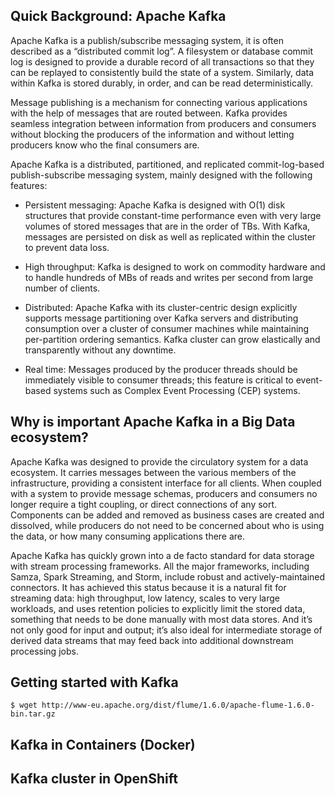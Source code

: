 ## Quick Background: Apache Kafka

Apache Kafka is a publish/subscribe messaging system, it is often described as a
“distributed commit log”. A filesystem or database commit log is designed to 
provide a durable record of all transactions so that they can be replayed to 
consistently build the state of a system. Similarly, data within Kafka is 
stored durably, in order, and can be read deterministically.

Message publishing is a mechanism for connecting various applications with the
help of messages that are routed between. Kafka provides seamless integration
between information from producers and consumers without blocking the producers 
of the information and without letting producers know who the final consumers 
are.

Apache Kafka is a distributed, partitioned, and replicated commit-log-based 
publish-subscribe messaging system, mainly designed with the following 
features:

- Persistent messaging: Apache Kafka is designed with O(1)
disk structures that provide constant-time performance even with very
large volumes of stored messages that are in the order of TBs. With Kafka,
messages are persisted on disk as well as replicated within the cluster to
prevent data loss.

- High throughput: Kafka is designed to work on commodity hardware and to handle 
hundreds of MBs of reads and writes per second from large number of clients.

- Distributed: Apache Kafka with its cluster-centric design explicitly supports
message partitioning over Kafka servers and distributing consumption over
a cluster of consumer machines while maintaining per-partition ordering
semantics. Kafka cluster can grow elastically and transparently without
any downtime.

- Real time: Messages produced by the producer threads should be
immediately visible to consumer threads; this feature is critical to event-
based systems such as Complex Event Processing (CEP) systems.

## Why is important Apache Kafka in a Big Data ecosystem?

Apache Kafka was designed to provide the circulatory system for a data ecosystem. 
It carries messages between the various members of the infrastructure, providing 
a consistent interface for all clients. When coupled with a system to provide 
message schemas, producers and consumers no longer require a tight coupling, or 
direct connections of any sort. Components can be added and removed as business 
cases are created and dissolved, while producers do not need to be concerned 
about who is using the data, or how many consuming applications there are.

Apache Kafka has quickly grown into a de facto standard for data storage with
stream processing frameworks. All the major frameworks, including Samza, Spark
Streaming, and Storm, include robust and actively-maintained connectors. It has
achieved this status because it is a natural fit for streaming data: high
throughput, low latency, scales to very large workloads, and uses retention
policies to explicitly limit the stored data, something that needs to be done
manually with most data stores. And it’s not only good for input and output;
it’s also ideal for intermediate storage of derived data streams that may feed
back into additional downstream processing jobs.

## Getting started with Kafka

``````
$ wget http://www-eu.apache.org/dist/flume/1.6.0/apache-flume-1.6.0-bin.tar.gz
``````
## Kafka in Containers (Docker)

## Kafka cluster in OpenShift

